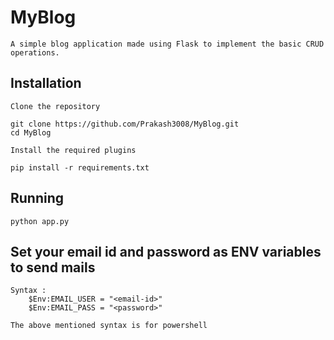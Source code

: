 # MyBlog

    A simple blog application made using Flask to implement the basic CRUD operations.

## Installation

    Clone the repository

    git clone https://github.com/Prakash3008/MyBlog.git
    cd MyBlog

    Install the required plugins

    pip install -r requirements.txt

## Running

    python app.py

## Set your email id and password as ENV variables to send mails

    Syntax :
        $Env:EMAIL_USER = "<email-id>"
        $Env:EMAIL_PASS = "<password>"

    The above mentioned syntax is for powershell


